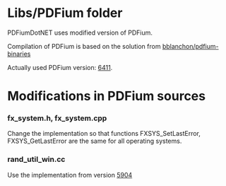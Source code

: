 # Libs/PDFium folder

PDFiumDotNET uses modified version of PDFium.

Compilation of PDFium is based on the solution from [bblanchon/pdfium-binaries](https://github.com/bblanchon)

Actually used PDFium version: [6411](https://pdfium.googlesource.com/pdfium/+/refs/heads/chromium/6411).

# Modifications in PDFium sources

### fx_system.h, fx_system.cpp
Change the implementation so that functions FXSYS_SetLastError, FXSYS_GetLastError are the same for all operating systems.

### rand_util_win.cc
Use the implementation from version [5904](https://pdfium.googlesource.com/pdfium/+/refs/heads/chromium/5904)